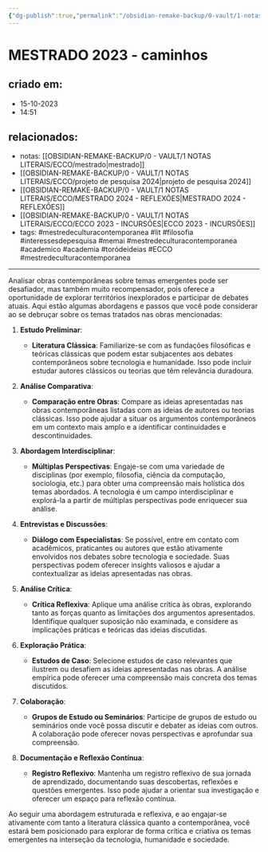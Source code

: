 ```yaml
---
{"dg-publish":true,"permalink":"/obsidian-remake-backup/0-vault/1-notas-literais/ecco/mestrado-2024-caminhos/","tags":["mestredeculturacontemporanea","lit","filosofia","interessesdepesquisa","memai","academico","academia","toródeideias","ECCO"],"dgHomeLink":true,"dgShowLocalGraph":true,"dgShowFileTree":true,"noteIcon":""}
---
```


# MESTRADO 2023 - caminhos

## criado em: 
- 15-10-2023
- 14:51
## relacionados:
- notas: [[OBSIDIAN-REMAKE-BACKUP/0 - VAULT/1 NOTAS LITERAIS/ECCO/mestrado\|mestrado]]
- [[OBSIDIAN-REMAKE-BACKUP/0 - VAULT/1 NOTAS LITERAIS/ECCO/projeto de pesquisa 2024\|projeto de pesquisa 2024]]
- [[OBSIDIAN-REMAKE-BACKUP/0 - VAULT/1 NOTAS LITERAIS/ECCO/MESTRADO 2024 - REFLEXÕES\|MESTRADO 2024 - REFLEXÕES]]
- [[OBSIDIAN-REMAKE-BACKUP/0 - VAULT/1 NOTAS LITERAIS/ECCO/ECCO 2023 - INCURSÕES\|ECCO 2023 - INCURSÕES]]
- tags: #mestredeculturacontemporanea #lit #filosofia #interessesdepesquisa #memai #mestredeculturacontemporanea #academico #academia #toródeideias #ECCO #mestredeculturacontemporanea 
---
Analisar obras contemporâneas sobre temas emergentes pode ser desafiador, mas também muito recompensador, pois oferece a oportunidade de explorar territórios inexplorados e participar de debates atuais. Aqui estão algumas abordagens e passos que você pode considerar ao se debruçar sobre os temas tratados nas obras mencionadas:

1. **Estudo Preliminar**:
   - **Literatura Clássica**: Familiarize-se com as fundações filosóficas e teóricas clássicas que podem estar subjacentes aos debates contemporâneos sobre tecnologia e humanidade. Isso pode incluir estudar autores clássicos ou teorias que têm relevância duradoura.

2. **Análise Comparativa**:
   - **Comparação entre Obras**: Compare as ideias apresentadas nas obras contemporâneas listadas com as ideias de autores ou teorias clássicas. Isso pode ajudar a situar os argumentos contemporâneos em um contexto mais amplo e a identificar continuidades e descontinuidades.

3. **Abordagem Interdisciplinar**:
   - **Múltiplas Perspectivas**: Engaje-se com uma variedade de disciplinas (por exemplo, filosofia, ciência da computação, sociologia, etc.) para obter uma compreensão mais holística dos temas abordados. A tecnologia é um campo interdisciplinar e explorá-la a partir de múltiplas perspectivas pode enriquecer sua análise.

4. **Entrevistas e Discussões**:
   - **Diálogo com Especialistas**: Se possível, entre em contato com acadêmicos, praticantes ou autores que estão ativamente envolvidos nos debates sobre tecnologia e sociedade. Suas perspectivas podem oferecer insights valiosos e ajudar a contextualizar as ideias apresentadas nas obras.

5. **Análise Crítica**:
   - **Crítica Reflexiva**: Aplique uma análise crítica às obras, explorando tanto as forças quanto as limitações dos argumentos apresentados. Identifique qualquer suposição não examinada, e considere as implicações práticas e teóricas das ideias discutidas.

6. **Exploração Prática**:
   - **Estudos de Caso**: Selecione estudos de caso relevantes que ilustrem ou desafiem as ideias apresentadas nas obras. A análise empírica pode oferecer uma compreensão mais concreta dos temas discutidos.

7. **Colaboração**:
   - **Grupos de Estudo ou Seminários**: Participe de grupos de estudo ou seminários onde você possa discutir e debater as ideias com outros. A colaboração pode oferecer novas perspectivas e aprofundar sua compreensão.

8. **Documentação e Reflexão Contínua**:
   - **Registro Reflexivo**: Mantenha um registro reflexivo de sua jornada de aprendizado, documentando suas descobertas, reflexões e questões emergentes. Isso pode ajudar a orientar sua investigação e oferecer um espaço para reflexão contínua.

Ao seguir uma abordagem estruturada e reflexiva, e ao engajar-se ativamente com tanto a literatura clássica quanto a contemporânea, você estará bem posicionado para explorar de forma crítica e criativa os temas emergentes na interseção da tecnologia, humanidade e sociedade.